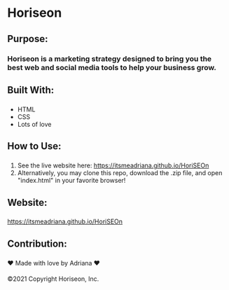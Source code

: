 # Horiseon
## Purpose:

### Horiseon is a marketing strategy designed to bring you the best web and social media tools to help your business grow.

## Built With:

### 
- HTML
- CSS
- Lots of love

## How to Use:

###

1. See the live website here: https://itsmeadriana.github.io/HoriSEOn
2. Alternatively, you may clone this repo, download the .zip file, and open "index.html" in your favorite browser!

## Website:

###

https://itsmeadriana.github.io/HoriSEOn

## Contribution:
###
❤️ Made with love by Adriana ❤️
####
©️2021 Copyright Horiseon, Inc.
